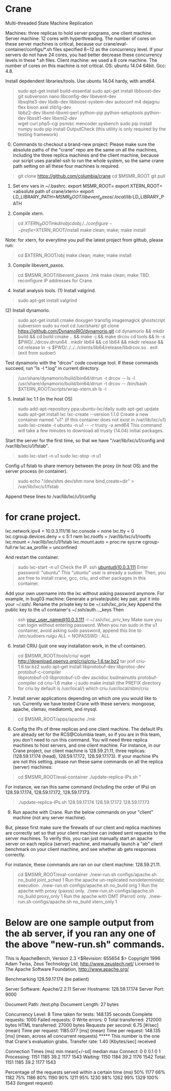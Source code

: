 Crane
=====

Multi-threaded State Machine Replication

Machines: three replicas to hold server programs, one client machine.
Server machine: 12 cores with hyperthreading. The number of 
cores on these server machines is critical, because our 
crane/eval-container/configs/*.sh files specified 8~12 as the concurrency 
level. If your servers do not have 24 cores, you had better decrease these 
concurrency levels in these *.sh files.
Client machine: we used a 8 core machine. The number of cores on this machine  is not critical.
OS: ubuntu 14.04 64bit.
Gcc: 4.8.

Install depdendent libraries/tools. Use ubuntu 14.04 hardy, with amd64.
> sudo apt-get install build-essential
> sudo apt-get install libboost-dev git subversion nano libconfig-dev libevent-dev \
	libsqlite3-dev libdb-dev libboost-system-dev autoconf m4 dejagnu flex bison axel zlib1g-dev \
	libbz2-dev libxml-libxml-perl python-pip python-setuptools python-dev libxslt1-dev libxml2-dev \
	wget curl php5-cgi psmisc mencoder sysbench
> sudo pip install numpy
> sudo pip install OutputCheck          (this utility is only required by the testing framework)


0. Commands to checkout a brand-new project:
Please make sure the absolute paths of the "crane" repo are the same on all the 
machines, including the three replica machines and the client machine, because our script uses parallel-ssh to 
run the whole system, so the same crane path setting on all these four machines is required.
> git clone https://github.com/columbia/crane
> cd $MSMR_ROOT
> git pull


1. Set env vars in ~/.bashrc.
export MSMR_ROOT=<absolute path of crane>
export XTERN_ROOT=<absolute path of crane/xtern>
export LD_LIBRARY_PATH=$MSMR_ROOT/libevent_paxos/.local/lib:$LD_LIBRARY_PATH


2. Compile xtern.
> cd $XTERN_ROOT
> mkdir obj
> cd obj
> ./../configure --prefix=$XTERN_ROOT/install
> make clean; make; make install

Note: for xtern, for everytime you pull the latest project from github,
please run:
> cd $XTERN_ROOT/obj
> make clean; make; make install     <PLEASE RUN MAKE CLEAN EVERYTIME>

3. Compile libevent_paxos.
> cd $MSMR_ROOT/libevent_paxos
> ./mk
> make clean; make  <PLEASE RUN MAKE CLEAN EVERYTIME>
TBD. reconfigure IP addresses for Crane.


4. Install analysis tools.
(1) Install valgrind.
> sudo apt-get install valgrind

(2) Install dynamorio.
> sudo apt-get install cmake doxygen transfig imagemagick ghostscript subversion
> sudo su root
> cd /usr/share/
> git clone https://github.com/DynamoRIO/dynamorio.git
> cd dynamorio && mkdir build && cd build
> cmake .. && make -j && make drcov
> cd tools && ln -s $PWD/../drcov.drrun64 .
> mkdir lib64 && cd lib64 && mkdir release && cd release
> ln -s $PWD/../../../clients/lib64/release/libdrcov.so .
> exit (exit from sudoer)

Test dynamorio with the "drcov" code coverage tool. If these commands succeed, run "ls -l *.log" in current directory.
> /usr/share/dynamorio/build/bin64/drrun -t drcov -- ls -l
> /usr/share/dynamorio/build/bin64/drrun -t drcov -- /bin/bash $XTERN_ROOT/scripts/wrap-xtern.sh ls -l


5. Install lxc 1.1 (in the host OS)
> sudo add-apt-repository ppa:ubuntu-lxc/daily
> sudo apt-get update
> sudo apt-get install lxc
> lxc-create --version
  1.1.0
Create a new container named "u1" (if this container does not exist in /var/lib/lxc/u1)
> sudo lxc-create -t ubuntu -n u1 -- -r trusty -a amd64
This command will take a few minutes to download all trusty (14.04) initial packages.

Start the server for the first time, so that we have "/var/lib/lxc/u1/config and /var/lib/lxc/u1/fstab".
> sudo lxc-start -n u1
> sudo lxc-stop -n u1

Config u1 fstab to share memory between the proxy (in host OS) and the server process (in container).
>sudo echo "/dev/shm dev/shm none bind,create=dir" > /var/lib/lxc/u1/fstab

Append these lines to /var/lib/lxc/u1/config
# for crane project.
lxc.network.ipv4 = 10.0.3.111/16
lxc.console = none
lxc.tty = 0
lxc.cgroup.devices.deny = c 5:1 rwm
lxc.rootfs = /var/lib/lxc/u1/rootfs
lxc.mount = /var/lib/lxc/u1/fstab
lxc.mount.auto = proc:rw sys:rw cgroup-full:rw
lxc.aa_profile = unconfined

And restart the container.
> sudo lxc-start -n u1
Check the IP.
> ssh ubuntu@10.0.3.111 
   Enter password: "ubuntu"
This "ubuntu" user is already a sudoer. 
Then, you are free to install crane, gcc, criu, and other packages in this container.

Add your own username into the lxc without asking password anymore.
For example, in bug03 machine:
Generate a private/public key pair, put it into your ~/.ssh/.
Rename the private key to be ~/.ssh/lxc_priv_key
Append the public key to the u1 container's ~/.ssh/auth..._keys
Then
> ssh your_user_name@10.0.3.111 -i ~/.ssh/lxc_priv_key
Make sure you can login without entering password.
When you run sudo in the u1 container, avoid asking sudo password, append this line to /etc/sudoers
> ruigu ALL = NOPASSWD : ALL


6. Install CRIU (just one way installation work, in the u1 container).
> cd $MSMR_ROOT/tools/criu/ 
> wget http://download.openvz.org/criu/criu-1.6.tar.bz2
> tar jxvf criu-1.6.tar.bz2
> sudo apt-get install libprotobuf-dev libprotoc-dev protobuf-c-compiler \
	libprotobuf-c0 libprotobuf-c0-dev asciidoc bsdmainutils protobuf-compiler
> cd criu-1.6
> make -j
> sudo make install (the PREFIX directory for criu by default is /usr/local/)
> which criu
  /usr/local/sbin/criu


7. Install server applications depending on which one you would like to run.
Currently we have tested Crane with these servers: mongoose, apache, clamav, mediatomb, and mysql.
> cd $MSMR_ROOT/apps/apache
> ./mk

8. Config the IPs of three replicas and one client machine.
The default IPs are already set for the RCS@Columbia team, so if you are in this team, you don't need to run this command.
You will need three replica machines to host servers, and one client machine.
For instance, in our Crane project, our client machine is 128.59.21.11, three replicas: (128.59.17.174 (head), 128.59.17.172, 128.59.17.173).
If your machine IPs are not this setting, please run these same commands on all the replica (server) machines:
> cd $MSMR_ROOT/eval-container
> ./update-replica-IPs.sh <primary IP> <backup1 IP> <backup2 IP>"

For instance, we ran this same command (including the order of IPs) on 128.59.17.174, 128.59.17.172, 128.59.17.173.
> ./update-replica-IPs.sh 128.59.17.174 128.59.17.172 128.59.17.173


9. Run apache with Crane. Run the below commands on your "client" machine (not any server machine).

But, please first make sure the firewalls of our client and replica machines are correctly set so that your client machine can indeed
sent requests to the server machines. To verify this, you can just manually start an apache server on each replica (server) machine, 
and manually launch a "ab" client benchmark on your client machine, and see whether ab gets responses correctly.

For instance, these commands are ran on our client machine: 128.59.21.11.
> cd $MSMR_ROOT/eval-container
> ./new-run.sh configs/apache.sh no_build joint_sched 1
Run the apache un-replicated nondeterministic execution.
> ./new-run.sh configs/apache.sh no_build orig 1
Run the apache with proxy (paxos) only.
> ./new-run.sh configs/apache.sh no_build proxy_only 1
Run the apache with DMT (Parrot) only.
> ./new-run.sh configs/apache.sh no_build xtern_only 1

Below are one sample output from the ab server, if you ran any one of the above "new-run.sh" commands.
===============================
This is ApacheBench, Version 2.3 <$Revision: 655654 $>
Copyright 1996 Adam Twiss, Zeus Technology Ltd, http://www.zeustech.net/
Licensed to The Apache Software Foundation, http://www.apache.org/

Benchmarking 128.59.17.174 (be patient)


Server Software:        Apache/2.2.11
Server Hostname:        128.59.17.174
Server Port:            9000

Document Path:          /test.php
Document Length:        27 bytes

Concurrency Level:      8
Time taken for tests:   148.135 seconds
Complete requests:      1000
Failed requests:        0
Write errors:           0
Total transferred:      212000 bytes
HTML transferred:       27000 bytes
Requests per second:    6.75 [#/sec] (mean)
Time per request:       1185.077 [ms] (mean)
Time per request:       148.135 [ms] (mean, across all concurrent requests)   ***** This number is the one that Crane's evaluation grabs.
Transfer rate:          1.40 [Kbytes/sec] received

Connection Times (ms)
              min  mean[+/-sd] median   max
Connect:        0    0   0.1      0       1
Processing:  1151 1185  39.2   1177    1543
Waiting:     1150 1184  39.2   1176    1542
Total:       1151 1185  39.2   1177    1543

Percentage of the requests served within a certain time (ms)
  50%   1177
  66%   1182
  75%   1186
  80%   1190
  90%   1211
  95%   1230
  98%   1262
  99%   1329
 100%   1543 (longest request)

